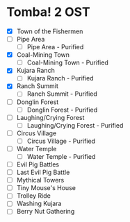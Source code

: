 # Tomba! 2 OST

- [x] Town of the Fishermen
- [ ] Pipe Area
  - [ ] Pipe Area - Purified
- [x] Coal-Mining Town
  - [ ] Coal-Mining Town - Purified
- [x] Kujara Ranch
  - [ ] Kujara Ranch - Purified
- [x] Ranch Summit
  - [ ] Ranch Summit - Purified
- [ ] Donglin Forest
  - [ ] Donglin Forest - Purified
- [ ] Laughing/Crying Forest
  - [ ] Laughing/Crying Forest - Purified
- [ ] Circus Village
  - [ ] Circus Village - Purified
- [ ] Water Temple
  - [ ] Water Temple - Purified
- [ ] Evil Pig Battles
- [ ] Last Evil Pig Battle
- [ ] Mythical Towers
- [ ] Tiny Mouse's House
- [ ] Trolley Ride
- [ ] Washing Kujara
- [ ] Berry Nut Gathering
